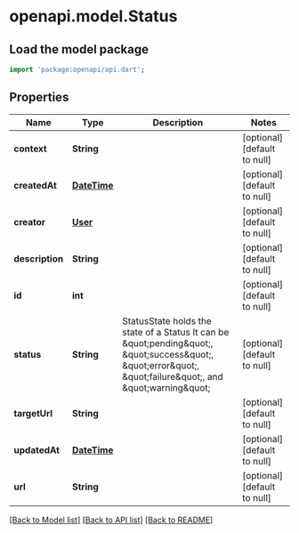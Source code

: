 # openapi.model.Status

## Load the model package
```dart
import 'package:openapi/api.dart';
```

## Properties
Name | Type | Description | Notes
------------ | ------------- | ------------- | -------------
**context** | **String** |  | [optional] [default to null]
**createdAt** | [**DateTime**](DateTime.md) |  | [optional] [default to null]
**creator** | [**User**](User.md) |  | [optional] [default to null]
**description** | **String** |  | [optional] [default to null]
**id** | **int** |  | [optional] [default to null]
**status** | **String** | StatusState holds the state of a Status It can be \&quot;pending\&quot;, \&quot;success\&quot;, \&quot;error\&quot;, \&quot;failure\&quot;, and \&quot;warning\&quot; | [optional] [default to null]
**targetUrl** | **String** |  | [optional] [default to null]
**updatedAt** | [**DateTime**](DateTime.md) |  | [optional] [default to null]
**url** | **String** |  | [optional] [default to null]

[[Back to Model list]](../README.md#documentation-for-models) [[Back to API list]](../README.md#documentation-for-api-endpoints) [[Back to README]](../README.md)


